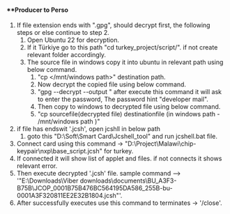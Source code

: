 #### **Producer to Perso
1. If file extension ends with ".gpg", should decrypt first, the following steps or else continue to step 2.
	1. Open Ubuntu 22 for decryption. 
	2. If it Türkiye go to this path "cd turkey_project/script/". if not create relevant folder accordingly.
	3. The source file in windows copy it into ubuntu in relevant path using below command.
		1. "cp </mnt/windows path>" destination path.
		2. Now decrypt the copied file using below command.
		3. "gpg --decrypt --output <decrypt filename> <source filename>" after execute this 
		 command it will ask to enter the password, The password hint "developer mail".
		4. Then copy to windows to decrypted file using below command.
		5. "cp sourcefile(decrypted file) destinationfile (in windows path - /mnt/windows path )"
2.  if file has endswit '.jcsh', open jcshll in below path 
	1. goto this "D:\Soft\Smart Card\Jcshell_tool" and run jcshell.bat file.
3. Connect card using this command -> "D:\Project\Malawi\chip-keypair\nxp\base_script.jcsh" for turkey.
4. If connected it will show list of applet and files. if not connects it shows relevant error.
5. Then execute decrypted '.jcsh' file. sample command --> '"E:\Downloads\Viber downloads\documents\BU_A3F3-B75B\JCOP_0001B75B476BC564195DA586_255B-bu-0001A3F320811EE2E32B1804.jcsh"'.
6. After successfully executes use this command to terminates -> '/close'.
